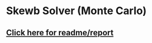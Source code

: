 # Skewb Solver (Monte Carlo)

## [Click here for readme/report](https://law-chun-man.github.io/Skewb-Solver-Monte-Carlo/Report/report.html)

